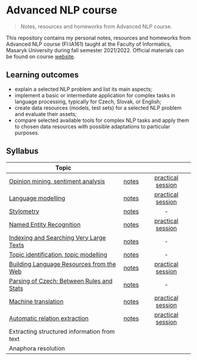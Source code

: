 # Advanced NLP course

> Notes, resources and homeworks from Advanced NLP course.

This repository contains my personal notes, resources and homeworks from Advanced NLP course (FI:IA161) taught at the Faculty of Informatics, Masaryk University during fall semester 2021/2022. Official materials can be found on course [website](https://nlp.fi.muni.cz/en/AdvancedNlpCourse).

## Learning outcomes

 - explain a selected NLP problem and list its main aspects;
 - implement a basic or intermediate application for complex tasks in language processing, typically for Czech, Slovak, or English;
 - create data resources (models, test sets) for a selected NLP problem and evaluate their assets;
 - compare selected available tools for complex NLP tasks and apply them to chosen data resources with possible adaptations to particular purposes.

## Syllabus

|     Topic     |         | |
| ------------- |:-------------:|:----------------:|
| [Opinion mining, sentiment analysis](Opinion_mining_Sentiment_analysis) | [notes](Opinion_mining_Sentiment_analysis/notes.md) | [practical session](Opinion_mining_Sentiment_analysis/IA161_Sentiment_analysis.ipynb) |
| [Language modelling](Language_modeling)                                 | [notes](Language_modeling/notes.md)                 | [practical session](Language_modeling/IA161_Language_modeling.ipynb)|
| [Stylometry](Stylometry)                                                | [notes](Stylometry/notes.md)                        | - |       
| [Named Entity Recognition](Named_Entity_Recognition)                    | [notes](Named_Entity_Recognition/notes.md)          |[practical session](Named_Entity_Recognition/IA161_Named_Entity_Recognition.ipynb) |
| [Indexing and Searching Very Large Texts](Corpus_Indexing)              | [notes](Corpus_Indexing/notes.md)                   | - |
| [Topic identification, topic modelling](Topic_Modeling)                 | [notes](Topic_Modeling/notes.md)                    | - |
| [Building Language Resources from the Web](Language_Resources_From_Web) | [notes](Language_Resources_From_Web/notes.md)       | [practical session](https://github.com/katarinagresova/ia161/tree/main/Language_Resources_From_Web#practical-session) |
| [Parsing of Czech: Between Rules and Stats](Parsing_Czech)              | [notes](Parsing_Czech/notes.md)                     | - |
| [Machine translation](Machine_Translation)                              | [notes](Machine_Translation/notes.md)               | [practical session](Machine_Translation/IA161_Machine_Translation.ipynb) |
| [Automatic relation extraction](Relation_Extraction)                    | [notes](Relation_Extraction/notes.md)               | [practical session](Relation_Extraction/IA161_Relation_Extraction.ipynb) |
| Extracting structured information from text | | |
| Anaphora resolution | | |
